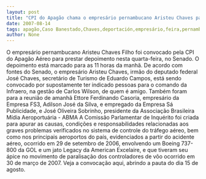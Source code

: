 ```yaml
---
layout: post
title: "CPI do Apagão chama o empresário pernambucano Aristeu Chaves para depor nesta quarta-feira"
date: 2007-08-14
tags: apagão,Caso Banestado,Chaves,deportación,empresário,feira,pernambucano,segunda chamada
author: None
---
```

O&nbsp;empres&aacute;rio pernambucano Aristeu Chaves Filho foi convocado pela CPI do Apag&atilde;o A&eacute;reo para prestar depoimento nesta quarta-feira, no Senado. O depoimento est&aacute; marcado para as 11 horas da manh&atilde;.
De acordo com fontes do Senado, o empres&aacute;rio Aristeu Chaves, irm&atilde;o do deputado federal Jos&eacute; Chaves, secret&aacute;rio de Turismo de Eduardo Campos, est&aacute; sendo convocado por supostamente ter indicado pessoas para o comando da Infraero, na gest&atilde;o de Carlos Wilson, de quem &eacute; amigo.
Tamb&eacute;m foram para a reuni&atilde;o de amanh&atilde; Ettore Ferdinando Casoria, empres&aacute;rio da Empresa FS3, Adilson Jos&eacute; da Silva, e empregado da Empresa S&aacute; Publicidade, e Jos&eacute; Oliveira Sobrinho, presidente da Associa&ccedil;&atilde;o Brasileira M&iacute;dia Aeroportu&aacute;ria - ABMA
A Comiss&atilde;o Parlamentar de Inqu&eacute;rito foi criada para apurar as causas, condi&ccedil;&otilde;es e responsabilidades relacionadas aos graves problemas verificados no sistema de controle do tr&aacute;fego a&eacute;reo, bem como nos principais aeroportos do pa&iacute;s, evidenciados a partir do acidente a&eacute;reo, ocorrido em 29 de setembro de 2006, envolvendo um Boeing 737-800 da GOL e um jato Legacy da American Excelaire, e que tiveram seu &aacute;pice no movimento de paralisa&ccedil;&atilde;o dos controladores de v&ocirc;o ocorrido em 30 de mar&ccedil;o de 2007.
Veja a convoca&ccedil;&atilde;o aqui, abrindo a pauta do dia 15 de agosto. 